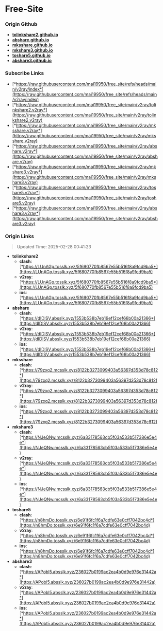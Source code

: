 # Free-Site

### Origin Github

- [**tolinkshare2.github.io**](https://github.com/tolinkshare2/tolinkshare2.github.io)
- [**abshare.github.io**](https://github.com/abshare/abshare.github.io)
- [**mksshare.github.io**](https://github.com/mksshare/mksshare.github.io)
- [**mkshare3.github.io**](https://github.com/mkshare3/mkshare3.github.io)
- [**toshare5.github.io**](https://github.com/toshare5/toshare5.github.io)
- [**abshare3.github.io**](https://github.com/abshare3/abshare3.github.io)

### Subscribe Links

- [*https://raw.githubusercontent.com/mai19950/free_site/refs/heads/main/v2ray/index*](https://raw.githubusercontent.com/mai19950/free_site/refs/heads/main/v2ray/index)
- [*https://raw.githubusercontent.com/mai19950/free_site/main/v2ray/tolinkshare2.v2ray*](https://raw.githubusercontent.com/mai19950/free_site/main/v2ray/tolinkshare2.v2ray)
- [*https://raw.githubusercontent.com/mai19950/free_site/main/v2ray/mksshare.v2ray*](https://raw.githubusercontent.com/mai19950/free_site/main/v2ray/mksshare.v2ray)
- [*https://raw.githubusercontent.com/mai19950/free_site/main/v2ray/abshare.v2ray*](https://raw.githubusercontent.com/mai19950/free_site/main/v2ray/abshare.v2ray)
- [*https://raw.githubusercontent.com/mai19950/free_site/main/v2ray/mkshare3.v2ray*](https://raw.githubusercontent.com/mai19950/free_site/main/v2ray/mkshare3.v2ray)
- [*https://raw.githubusercontent.com/mai19950/free_site/main/v2ray/toshare5.v2ray*](https://raw.githubusercontent.com/mai19950/free_site/main/v2ray/toshare5.v2ray)
- [*https://raw.githubusercontent.com/mai19950/free_site/main/v2ray/abshare3.v2ray*](https://raw.githubusercontent.com/mai19950/free_site/main/v2ray/abshare3.v2ray)

### Origin Links

> Updated Time: 2025-02-28 00:41:23

- **tolinkshare2**
  - **clash**: [*https://LUnAGp.tosslk.xyz/5f680770fb8567e55b516f8a9fcd9ba5*](https://LUnAGp.tosslk.xyz/5f680770fb8567e55b516f8a9fcd9ba5)
  - **v2ray**: [*https://LUnAGp.tosslk.xyz/5f680770fb8567e55b516f8a9fcd9ba5*](https://LUnAGp.tosslk.xyz/5f680770fb8567e55b516f8a9fcd9ba5)
  - **ios**: [*https://LUnAGp.tosslk.xyz/5f680770fb8567e55b516f8a9fcd9ba5*](https://LUnAGp.tosslk.xyz/5f680770fb8567e55b516f8a9fcd9ba5)
- **abshare**
  - **clash**: [*https://dIDlSV.absslk.xyz/1553b538b7eb19ef12cef68b00a21366*](https://dIDlSV.absslk.xyz/1553b538b7eb19ef12cef68b00a21366)
  - **v2ray**: [*https://dIDlSV.absslk.xyz/1553b538b7eb19ef12cef68b00a21366*](https://dIDlSV.absslk.xyz/1553b538b7eb19ef12cef68b00a21366)
  - **ios**: [*https://dIDlSV.absslk.xyz/1553b538b7eb19ef12cef68b00a21366*](https://dIDlSV.absslk.xyz/1553b538b7eb19ef12cef68b00a21366)
- **mksshare**
  - **clash**: [*https://79zxq2.mcsslk.xyz/8122b3273099403a56397d353d78c812*](https://79zxq2.mcsslk.xyz/8122b3273099403a56397d353d78c812)
  - **v2ray**: [*https://79zxq2.mcsslk.xyz/8122b3273099403a56397d353d78c812*](https://79zxq2.mcsslk.xyz/8122b3273099403a56397d353d78c812)
  - **ios**: [*https://79zxq2.mcsslk.xyz/8122b3273099403a56397d353d78c812*](https://79zxq2.mcsslk.xyz/8122b3273099403a56397d353d78c812)
- **mkshare3**
  - **clash**: [*https://NJeQNw.mcsslk.xyz/6a33178563cb5f03a533b517386e5e4e*](https://NJeQNw.mcsslk.xyz/6a33178563cb5f03a533b517386e5e4e)
  - **v2ray**: [*https://NJeQNw.mcsslk.xyz/6a33178563cb5f03a533b517386e5e4e*](https://NJeQNw.mcsslk.xyz/6a33178563cb5f03a533b517386e5e4e)
  - **ios**: [*https://NJeQNw.mcsslk.xyz/6a33178563cb5f03a533b517386e5e4e*](https://NJeQNw.mcsslk.xyz/6a33178563cb5f03a533b517386e5e4e)
- **toshare5**
  - **clash**: [*https://n8hmDo.tosslk.xyz/6e91f6fc1f6a7cdfe63e0cff7042bc4d*](https://n8hmDo.tosslk.xyz/6e91f6fc1f6a7cdfe63e0cff7042bc4d)
  - **v2ray**: [*https://n8hmDo.tosslk.xyz/6e91f6fc1f6a7cdfe63e0cff7042bc4d*](https://n8hmDo.tosslk.xyz/6e91f6fc1f6a7cdfe63e0cff7042bc4d)
  - **ios**: [*https://n8hmDo.tosslk.xyz/6e91f6fc1f6a7cdfe63e0cff7042bc4d*](https://n8hmDo.tosslk.xyz/6e91f6fc1f6a7cdfe63e0cff7042bc4d)
- **abshare3**
  - **clash**: [*https://APobI5.absslk.xyz/236027b0199ac2ea4b0d9e976e31442a*](https://APobI5.absslk.xyz/236027b0199ac2ea4b0d9e976e31442a)
  - **v2ray**: [*https://APobI5.absslk.xyz/236027b0199ac2ea4b0d9e976e31442a*](https://APobI5.absslk.xyz/236027b0199ac2ea4b0d9e976e31442a)
  - **ios**: [*https://APobI5.absslk.xyz/236027b0199ac2ea4b0d9e976e31442a*](https://APobI5.absslk.xyz/236027b0199ac2ea4b0d9e976e31442a)

